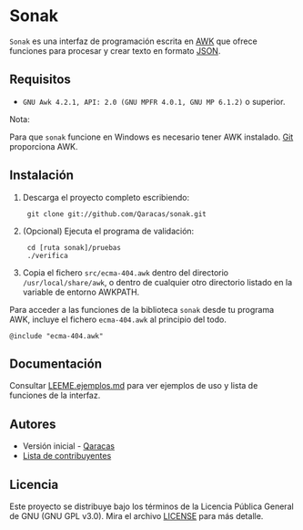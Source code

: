 # Sonak

`Sonak` es una interfaz de programación escrita en [AWK](https://www.gnu.org/software/gawk/manual/gawk.html) que ofrece funciones para procesar y crear texto en formato [JSON](https://json.org/json-es.html).

## Requisitos

* `GNU Awk 4.2.1, API: 2.0 (GNU MPFR 4.0.1, GNU MP 6.1.2)` o superior.

Nota:

Para que `sonak` funcione en Windows es necesario tener AWK instalado. [Git](https://git-scm.com/download/win) proporciona AWK.

## Instalación

1. Descarga el proyecto completo escribiendo:

        git clone git://github.com/Qaracas/sonak.git

2. (Opcional) Ejecuta el programa de validación:

        cd [ruta sonak]/pruebas
        ./verifica

3. Copia el fichero `src/ecma-404.awk` dentro del directorio `/usr/local/share/awk`, o dentro de cualquier otro directorio listado en la variable de entorno AWKPATH.

Para acceder a las funciones de la biblioteca `sonak` desde tu programa AWK, incluye el fichero `ecma-404.awk` al principio del todo.

    @include "ecma-404.awk"

## Documentación

Consultar [LEEME.ejemplos.md](LEEME.ejemplos.md) para ver ejemplos de uso y lista de funciones de la interfaz.

## Autores

* Versión inicial - [Qaracas](https://github.com/Qaracas)
* [Lista de contribuyentes](https://github.com/Qaracas/sonak/contributors)

## Licencia

Este proyecto se distribuye bajo los términos de la Licencia Pública General de GNU (GNU GPL v3.0). Mira el archivo [LICENSE](LICENSE) para más detalle.

